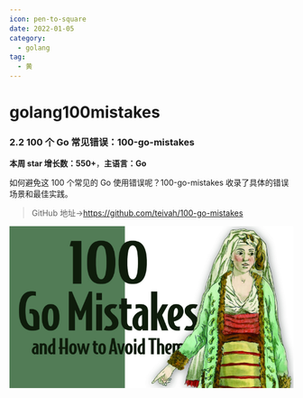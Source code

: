 ```yaml
---
icon: pen-to-square
date: 2022-01-05
category:
  - golang
tag:
  - 黄
---
```


# golang100mistakes
### 2.2 100 个 Go 常见错误：100-go-mistakes

**本周 star 增长数：550+**，**主语言：Go**

如何避免这 100 个常见的 Go 使用错误呢？100-go-mistakes 收录了具体的错误场景和最佳实践。

> GitHub 地址→https://github.com/teivah/100-go-mistakes

![4.png](./FILES/golang100mistakes.md/ad2b12b7.png)

### 